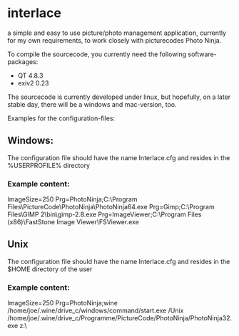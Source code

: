 # interlace

a simple and easy to use picture/photo management application, currently for my own requirements, to work closely with picturecodes Photo Ninja.

To compile the sourcecode, you currently need the following software-packages:  
* QT 4.8.3  
* exiv2 0.23  

The sourcecode is currently developed under linux, but hopefully, on a later stable day, there will be a windows and mac-version, too.

Examples for the configuration-files:

## Windows:
The configuration file should have the name Interlace.cfg and resides in the %USERPROFILE% directory

### Example content:
ImageSize=250
Prg=PhotoNinja;C:\Program Files\PictureCode\PhotoNinja\PhotoNinja64.exe
Prg=Gimp;C:\Program Files\GIMP 2\bin\gimp-2.8.exe
Prg=ImageViewer;C:\Program Files (x86)\FastStone Image Viewer\FSViewer.exe

## Unix
The configuration file should have the name Interlace.cfg and resides in the $HOME directory of the user

### Example content:
ImageSize=250
Prg=PhotoNinja;wine /home/joe/.wine/drive_c/windows/command/start.exe /Unix /home/joe/.wine/drive_c/Programme/PictureCode/PhotoNinja/PhotoNinja32.exe z:\
